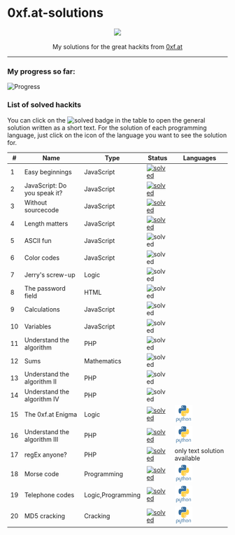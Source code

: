 # 0xf.at-solutions


<div align="center">
  <img src="https://www.0xf.at/css/imgs/logo.png" width="300"/>
  <p>My solutions for the great hackits from <a href="https://www.0xf.at/">0xf.at</a></p>
</div>

---

### My progress so far:  
![Progress](https://progress-bar.dev/20/?scale=38&suffix=/38)

### List of solved hackits
You can click on the ![solved](https://img.shields.io/badge/-solved-brightgreen) badge in the table to open the general solution written as a short text.
For the solution of each programming language, just click on the icon of the language you want to see the solution for.

| # | Name | Type | Status | Languages |
| - | - | - | - | - | 
| 1 | Easy beginnings | JavaScript | <a href="https://github.com/Mr-Mime/0xf.at-solutions/tree/main/levels/01">![solved](https://img.shields.io/badge/-solved-brightgreen)</a> |
| 2 | JavaScript: Do you speak it?  | JavaScript | <a href="https://github.com/Mr-Mime/0xf.at-solutions/tree/main/levels/02">![solved](https://img.shields.io/badge/-solved-brightgreen)</a> |
| 3 | Without sourcecode | JavaScript | <a href="https://github.com/Mr-Mime/0xf.at-solutions/tree/main/levels/03">![solved](https://img.shields.io/badge/-solved-brightgreen)</a> |
| 4 | Length matters | JavaScript | <a href="https://github.com/Mr-Mime/0xf.at-solutions/tree/main/levels/04">![solved](https://img.shields.io/badge/-solved-brightgreen)</a> |
| 5 | ASCII fun | JavaScript | ![solved](https://img.shields.io/badge/-solved-brightgreen) |
| 6 | Color codes | JavaScript | ![solved](https://img.shields.io/badge/-solved-brightgreen) |
| 7 | Jerry's screw-up | Logic | ![solved](https://img.shields.io/badge/-solved-brightgreen) |
| 8 | The password field | HTML | ![solved](https://img.shields.io/badge/-solved-brightgreen) |
| 9 | Calculations | JavaScript | ![solved](https://img.shields.io/badge/-solved-brightgreen) |
| 10 | Variables | JavaScript | ![solved](https://img.shields.io/badge/-solved-brightgreen) |
| 11 | Understand the algorithm | PHP | ![solved](https://img.shields.io/badge/-solved-brightgreen) |
| 12 | Sums | Mathematics | ![solved](https://img.shields.io/badge/-solved-brightgreen) |
| 13 | Understand the algorithm II | PHP | ![solved](https://img.shields.io/badge/-solved-brightgreen) |
| 14 | Understand the algorithm IV | PHP | ![solved](https://img.shields.io/badge/-solved-brightgreen) |
| 15 | The 0xf.at Enigma | Logic | <a href="https://github.com/Mr-Mime/0xf.at-solutions/tree/main/levels/15">![solved](https://img.shields.io/badge/-solved-brightgreen)</a> | <a href="https://github.com/Mr-Mime/0xf.at-solutions/blob/main/levels/15/solution.py"><img src="https://github.com/devicons/devicon/blob/master/icons/python/python-original-wordmark.svg" title="Python" alt="Python" width="40" height="40"/></a> |
| 16 | Understand the algorithm III | PHP | <a href="https://github.com/Mr-Mime/0xf.at-solutions/tree/main/levels/16">![solved](https://img.shields.io/badge/-solved-brightgreen)</a> | <a href="https://github.com/Mr-Mime/0xf.at-solutions/blob/main/levels/16/solution.py"><img src="https://github.com/devicons/devicon/blob/master/icons/python/python-original-wordmark.svg" title="Python" alt="Python" width="40" height="40"/></a> |
| 17 | regEx anyone? | PHP | <a href="https://github.com/Mr-Mime/0xf.at-solutions/tree/main/levels/17">![solved](https://img.shields.io/badge/-solved-brightgreen)</a> | only text solution available |
| 18 | Morse code | Programming | <a href="https://github.com/Mr-Mime/0xf.at-solutions/tree/main/levels/18">![solved](https://img.shields.io/badge/-solved-brightgreen)</a> | <a href="https://github.com/Mr-Mime/0xf.at-solutions/blob/main/levels/18/solution.py"><img src="https://github.com/devicons/devicon/blob/master/icons/python/python-original-wordmark.svg" title="Python" alt="Python" width="40" height="40"/></a> |
| 19 | Telephone codes | Logic,Programming | <a href="https://github.com/Mr-Mime/0xf.at-solutions/tree/main/levels/19">![solved](https://img.shields.io/badge/-solved-brightgreen)</a> | <a href="https://github.com/Mr-Mime/0xf.at-solutions/blob/main/levels/19/solution.py"><img src="https://github.com/devicons/devicon/blob/master/icons/python/python-original-wordmark.svg" title="Python" alt="Python" width="40" height="40"/></a> |
| 20 | MD5 cracking | Cracking | <a href="https://github.com/Mr-Mime/0xf.at-solutions/tree/main/levels/20">![solved](https://img.shields.io/badge/-solved-brightgreen)</a> | <a href="https://github.com/Mr-Mime/0xf.at-solutions/blob/main/levels/20/solution.py"><img src="https://github.com/devicons/devicon/blob/master/icons/python/python-original-wordmark.svg" title="Python" alt="Python" width="40" height="40"/></a> |
